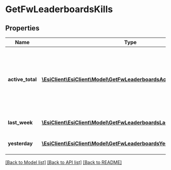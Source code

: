 # GetFwLeaderboardsKills

## Properties
Name | Type | Description | Notes
------------ | ------------- | ------------- | -------------
**active_total** | [**\EsiClient\EsiClient\Model\GetFwLeaderboardsActiveTotalActiveTotal[]**](GetFwLeaderboardsActiveTotalActiveTotal.md) | Top 4 ranking of factions active in faction warfare by total kills. A faction is considered \&quot;active\&quot; if they have participated in faction warfare in the past 14 days | 
**last_week** | [**\EsiClient\EsiClient\Model\GetFwLeaderboardsLastWeekLastWeek[]**](GetFwLeaderboardsLastWeekLastWeek.md) | Top 4 ranking of factions by kills in the past week | 
**yesterday** | [**\EsiClient\EsiClient\Model\GetFwLeaderboardsYesterdayYesterday[]**](GetFwLeaderboardsYesterdayYesterday.md) | Top 4 ranking of factions by kills in the past day | 

[[Back to Model list]](../README.md#documentation-for-models) [[Back to API list]](../README.md#documentation-for-api-endpoints) [[Back to README]](../README.md)


